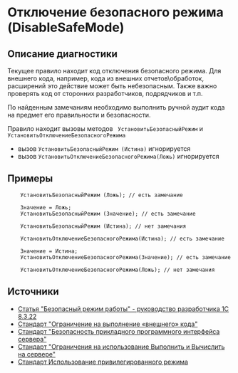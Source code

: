 # Отключение безопасного режима (DisableSafeMode)

<!-- Блоки выше заполняются автоматически, не трогать -->
## Описание диагностики
<!-- Описание диагностики заполняется вручную. Необходимо понятным языком описать смысл и схему работу -->
Текущее правило находит код отключения безопасного режима.
Для внешнего кода, например, кода из внешних отчетов\обработок, расширений это действие может быть небезопасным.
Также важно проверять код от сторонних разработчиков, подрядчиков и т.п.

По найденным замечаниям необходимо выполнить ручной аудит кода на предмет его правильности и безопасности.

Правило находит вызовы методов ` УстановитьБезопасныйРежим` и `УстановитьОтключениеБезопасногоРежима`
- вызов `УстановитьБезопасныйРежим (Истина)` игнорируется
- вызов `УстановитьОтключениеБезопасногоРежима(Ложь)` игнорируется

## Примеры
<!-- В данном разделе приводятся примеры, на которые диагностика срабатывает, а также можно привести пример, как можно исправить ситуацию -->
```
    УстановитьБезопасныйРежим (Ложь); // есть замечание

    Значение = Ложь;
    УстановитьБезопасныйРежим (Значение); // есть замечание

    УстановитьБезопасныйРежим (Истина); // нет замечания

    УстановитьОтключениеБезопасногоРежима(Истина); // есть замечание

    Значение = Истина;
    УстановитьОтключениеБезопасногоРежима(Значение); // есть замечание

    УстановитьОтключениеБезопасногоРежима(Ложь); // нет замечания
```

## Источники
<!-- Необходимо указывать ссылки на все источники, из которых почерпнута информация для создания диагностики -->
<!-- Примеры источников

* Источник: [Стандарт: Тексты модулей](https://its.1c.ru/db/v8std#content:456:hdoc)
* Полезная информация: [Отказ от использования модальных окон](https://its.1c.ru/db/metod8dev#content:5272:hdoc)
* Источник: [Cognitive complexity, ver. 1.4](https://www.sonarsource.com/docs/CognitiveComplexity.pdf) -->
- [Статья "Безопасный режим работы" - руководство разработчика 1С 8.3.22](https://its.1c.ru/db/v8322doc#bookmark:dev:TI000000186@ee788d9)
- [Стандарт "Ограничение на выполнение «внешнего» кода"](https://its.1c.ru/db/v8std/content/669/hdoc)
- [Стандарт "Безопасность прикладного программного интерфейса сервера"](https://its.1c.ru/db/v8std/content/678/hdoc)
- [Стандарт "Ограничения на использование Выполнить и Вычислить на сервере"](https://its.1c.ru/db/v8std#content:770:hdoc)
- [Стандарт Использование привилегированного режима](https://its.1c.ru/db/v8std/content/485/hdoc)
